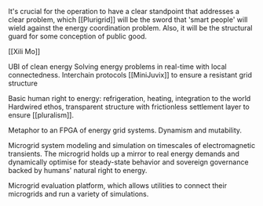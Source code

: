 It's crucial for the operation to have a clear standpoint that addresses a clear problem, which [[Plurigrid]] will be the sword that 'smart people' will wield against the energy coordination problem. Also, it will be the structural guard for some conception of public good.

[[Xili Mo]]

UBI of clean energy
Solving energy problems in real-time with local connectedness. Interchain protocols [[MiniJuvix]] to ensure a resistant grid structure

Basic human right to energy: refrigeration, heating, integration to the world
Hardwired ethos, transparent structure with frictionless settlement layer to ensure [[pluralism]].

Metaphor to an FPGA of energy grid systems. Dynamism and mutability. 


Microgrid system modeling and simulation on timescales of electromagnetic transients. The microgrid holds up a mirror to real energy demands and dynamically optimise for steady-state behavior and sovereign governance backed by humans' natural right to energy. 

Microgrid evaluation platform, which allows utilities to connect their microgrids and run a variety of simulations.